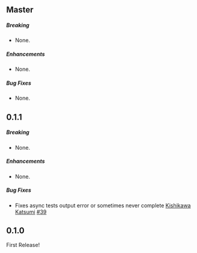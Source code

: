 ## Master

##### Breaking

* None.

##### Enhancements

* None.

##### Bug Fixes

* None.

## 0.1.1

##### Breaking

* None.

##### Enhancements

* None.

##### Bug Fixes

* Fixes async tests output error or sometimes never complete
  [Kishikawa Katsumi](https://github.com/kishikawakatsumi)
  [#39](https://github.com/realm/SwiftLint/issues/39)

## 0.1.0

First Release!
